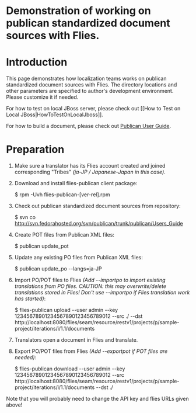 # Demonstration of working on publican standardized document sources with Flies.

# Introduction

This page demonstrates how localization teams works on publican standardized document sources with Flies. The directory locations and other parameters are specified to author's development environment. Please customize it if needed.

For how to test on local JBoss server, please check out [[How to Test on Local JBoss|HowToTestOnLocalJboss]].

For how to build a document, please check out [Publican User Guide](http://jfearn.fedorapeople.org/Publican/chap-Users_Guide-Creating_a_document.html#sect-Users_Guide-Building_a_document).

# Preparation

1. Make sure a translator has its Flies account created and joined corresponding "Tribes" *(ja-JP / Japanese-Japan in this case)*.
1. Download and install flies-publican client package:

    $ rpm -Uvh flies-publican-[ver-rel].rpm

1. Check out publican standardized document sources from repository:

    $ svn co http://svn.fedorahosted.org/svn/publican/trunk/publican/Users_Guide

1. Create POT files from Publican XML files:

    $ publican update_pot

1. Update any existing PO files from Publican XML files:

    $ publican update_po --langs=ja-JP

1. Import PO/POT files to Flies *(Add --importpo to import existing translations from PO files. CAUTION: this may overwrite/delete translations stored in Flies!  Don't use --importpo if Flies translation work has started)*:

    $ flies-publican upload --user admin --key 12345678901234567890123456789012 --src ./ --dst http://localhost:8080/flies/seam/resource/restv1/projects/p/sample-project/iterations/i/1.1/documents

1. Translators open a document in Flies and translate.
1. Export PO/POT files from Flies *(Add --exportpot if POT files are needed)*:

    $ flies-publican download --user admin --key 12345678901234567890123456789012 --src http://localhost:8080/flies/seam/resource/restv1/projects/p/sample-project/iterations/i/1.1/documents --dst ./

Note that you will probably need to change the API key and flies URLs given above!